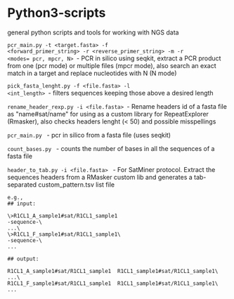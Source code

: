 # Python3-scripts
general python scripts and tools for working with NGS data


<code>pcr_main.py -t <target.fasta> -f <forward_primer_string> -r <reverse_primer_string> -m -r <modes= pcr, mpcr, N> </code>- PCR in silico using seqkit, extract a PCR product from one (pcr mode) or multiple files (mpcr mode), also search an exact match in a target and replace nucleotides with N (N mode)

<code>pick_fasta_lenght.py -f <file.fasta> -l <int_length> </code>- filters sequences keeping those above a desired length
  
<code>rename_header_rexp.py -i <file.fasta> </code>- Rename headers id of a fasta file as "name#sat/name" for using as a custom library for RepeatExplorer (Rmasker), also checks headers lenght (< 50) and possible misspellings

<code>pcr_main.py </code>  - pcr in silico from a fasta file (uses seqkit)

<code>count_bases.py </code> - counts the number of bases in all the sequences of a fasta file

<code>header_to_tab.py -i <file.fasta> </code> - For SatMiner protocol. Extract the sequences headers from a RMasker custom lib and generates a tab-separated custom_pattern.tsv list file
    
    e.g.,
    ## input:

    \>R1CL1_A_sample1#sat/R1CL1_sample1  
    -sequence-\
    ...\
    \>R1CL1_F_sample1#sat/R1CL1_sample1\
    -sequence-\
    ...  

    ## output:
    
    R1CL1_A_sample1#sat/R1CL1_sample1  R1CL1_sample1#sat/R1CL1_sample1\
    ...\
    R1CL1_F_sample1#sat/R1CL1_sample1  R1CL1_sample1#sat/R1CL1_sample1\
    ...



